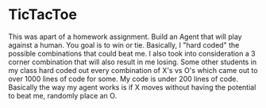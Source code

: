 TicTacToe
=========

This was apart of a homework assignment. Build an Agent that will play against a human. You goal is to win or tie. 
Basically, I "hard coded" the possible combinations that could beat me. I also took into consideration a 3 corner combination 
that will also result in me losing. Some other students in my class hard coded out every combination of X's vs O's which came out to over 1000 lines of code for some. My code is under 200 lines of code. Basically the way my agent works is if X moves without having the potential to beat me, randomly place an O. 
